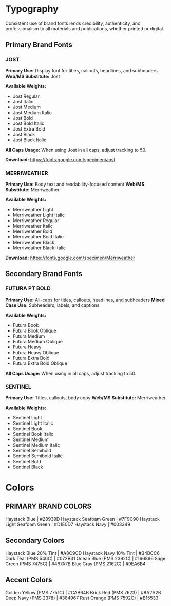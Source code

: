 # Typography 

Consistent use of brand fonts lends credibility, authenticity, and professionalism to all materials and publications, whether printed or digital.

## Primary Brand Fonts

### JOST
**Primary Use:** Display font for titles, callouts, headlines, and subheaders
**Web/MS Substitute:** Jost

**Available Weights:**
- Jost Regular
- Jost Italic
- Jost Medium
- Jost Medium Italic
- Jost Bold
- Jost Bold Italic
- Jost Extra Bold
- Jost Black
- Jost Black Italic

**All Caps Usage:** When using Jost in all caps, adjust tracking to 50.

**Download:** https://fonts.google.com/specimen/Jost

### MERRIWEATHER
**Primary Use:** Body text and readability-focused content
**Web/MS Substitute:** Merriweather

**Available Weights:**
- Merriweather Light
- Merriweather Light Italic
- Merriweather Regular
- Merriweather Italic
- Merriweather Bold
- Merriweather Bold Italic
- Merriweather Black
- Merriweather Black Italic

**Download:** https://fonts.google.com/specimen/Merriweather

## Secondary Brand Fonts

### FUTURA PT BOLD
**Primary Use:** All-caps for titles, callouts, headlines, and subheaders
**Mixed Case Use:** Subheaders, labels, and captions

**Available Weights:**
- Futura Book
- Futura Book Oblique
- Futura Medium
- Futura Medium Oblique
- Futura Heavy
- Futura Heavy Oblique
- Futura Extra Bold
- Futura Extra Bold Oblique

**All Caps Usage:** When using in all caps, adjust tracking to 50.

### SENTINEL
**Primary Use:** Titles, callouts, body copy
**Web/MS Substitute:** Merriweather

**Available Weights:**
- Sentinel Light
- Sentinel Light Italic
- Sentinel Book
- Sentinel Book Italic
- Sentinel Medium
- Sentinel Medium Italic
- Sentinel Semibold
- Sentinel Semibold Italic
- Sentinel Bold
- Sentinel Black

# Colors 

## PRIMARY BRAND COLORS
Haystack Blue | #28939D
Haystack Seafoam Green | #7F9C90
Haystack Light Seafoam Green | #D1E0D7
Haystack Navy | #003349

## Secondary Colors 
Haystack Blue 20% Tint | #A8C9CD
Haystack Navy 10% Tint | #B4BCC6
Dark Teal (PMS 546C) | #072B31
Ocean Blue (PMS 2392C) | #166886
Sage Green (PMS 7475C) | #487A7B
Blue Gray (PMS 2162C) | #9EA6B4

## Accent Colors 
Golden Yellow (PMS 7751C) | #CAB64B
Brick Red (PMS 7623) | #8A2A2B
Deep Navy (PMS 2378) | #384967
Rust Orange (PMS 7592C) | #B15533
